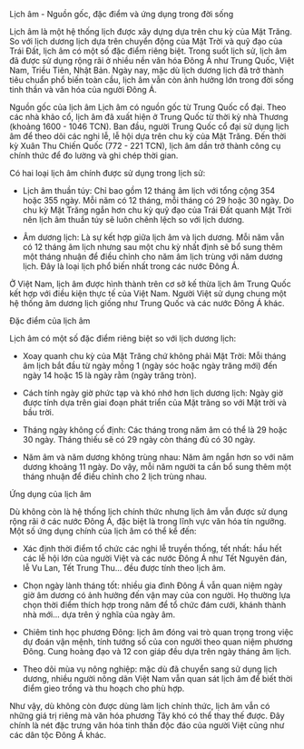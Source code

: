 Lịch âm - Nguồn gốc, đặc điểm và ứng dụng trong đời sống

Lịch âm là một hệ thống lịch được xây dựng dựa trên chu kỳ của Mặt Trăng. So với lịch dương lịch dựa trên chuyển động của Mặt Trời và quỹ đạo của Trái Đất, lịch âm có một số đặc điểm riêng biệt. Trong suốt lịch sử, lịch âm đã được sử dụng rộng rãi ở nhiều nền văn hóa Đông Á như Trung Quốc, Việt Nam, Triều Tiên, Nhật Bản. Ngày nay, mặc dù lịch dương lịch đã trở thành tiêu chuẩn phổ biến toàn cầu, lịch âm vẫn còn ảnh hưởng lớn trong đời sống tinh thần và văn hóa của người Đông Á.

Nguồn gốc của lịch âm
Lịch âm có nguồn gốc từ Trung Quốc cổ đại. Theo các nhà khảo cổ, lịch âm đã xuất hiện ở Trung Quốc từ thời kỳ nhà Thương (khoảng 1600 - 1046 TCN). Ban đầu, người Trung Quốc cổ đại sử dụng lịch âm để theo dõi các nghi lễ, lễ hội dựa trên chu kỳ của Mặt Trăng. Đến thời kỳ Xuân Thu Chiến Quốc (772 - 221 TCN), lịch âm dần trở thành công cụ chính thức để đo lường và ghi chép thời gian.

Có hai loại lịch âm chính được sử dụng trong lịch sử:

- Lịch âm thuần túy: Chỉ bao gồm 12 tháng âm lịch với tổng cộng 354 hoặc 355 ngày. Mỗi năm có 12 tháng, mỗi tháng có 29 hoặc 30 ngày. Do chu kỳ Mặt Trăng ngắn hơn chu kỳ quỹ đạo của Trái Đất quanh Mặt Trời nên lịch âm thuần túy sẽ luôn chênh lệch so với lịch dương.

- Âm dương lịch: Là sự kết hợp giữa lịch âm và lịch dương. Mỗi năm vẫn có 12 tháng âm lịch nhưng sau một chu kỳ nhất định sẽ bổ sung thêm một tháng nhuận để điều chỉnh cho năm âm lịch trùng với năm dương lịch. Đây là loại lịch phổ biến nhất trong các nước Đông Á.

Ở Việt Nam, lịch âm được hình thành trên cơ sở kế thừa lịch âm Trung Quốc kết hợp với điều kiện thực tế của Việt Nam. Người Việt sử dụng chung một hệ thống âm dương lịch giống như Trung Quốc và các nước Đông Á khác.

Đặc điểm của lịch âm

Lịch âm có một số đặc điểm riêng biệt so với lịch dương lịch:

- Xoay quanh chu kỳ của Mặt Trăng chứ không phải Mặt Trời: Mỗi tháng âm lịch bắt đầu từ ngày mồng 1 (ngày sóc hoặc ngày trăng mới) đến ngày 14 hoặc 15 là ngày rằm (ngày trăng tròn).

- Cách tính ngày giờ phức tạp và khó nhớ hơn lịch dương lịch: Ngày giờ được tính dựa trên giai đoạn phát triển của Mặt trăng so với Mặt trời và bầu trời. 

- Tháng ngày không cố định: Các tháng trong năm âm có thể là 29 hoặc 30 ngày. Tháng thiếu sẽ có 29 ngày còn tháng đủ có 30 ngày.

- Năm âm và năm dương không trùng nhau: Năm âm ngắn hơn so với năm dương khoảng 11 ngày. Do vậy, mỗi năm người ta cần bổ sung thêm một tháng nhuận để điều chỉnh cho 2 lịch trùng nhau.

Ứng dụng của lịch âm 

Dù không còn là hệ thống lịch chính thức nhưng lịch âm vẫn được sử dụng rộng rãi ở các nước Đông Á, đặc biệt là trong lĩnh vực văn hóa tín ngưỡng. Một số ứng dụng chính của lịch âm có thể kể đến:

- Xác định thời điểm tổ chức các nghi lễ truyền thống, tết nhất: hầu hết các lễ hội lớn của người Việt và các nước Đông Á như Tết Nguyên đán, lễ Vu Lan, Tết Trung Thu... đều được tính theo lịch âm. 

- Chọn ngày lành tháng tốt: nhiều gia đình Đông Á vẫn quan niệm ngày giờ âm dương có ảnh hưởng đến vận may của con người. Họ thường lựa chọn thời điểm thích hợp trong năm để tổ chức đám cưới, khánh thành nhà mới... dựa trên ý nghĩa của ngày âm.

- Chiêm tinh học phương Đông: lịch âm đóng vai trò quan trọng trong việc dự đoán vận mệnh, tính tướng số của con người theo quan niệm phương Đông. Cung hoàng đạo và 12 con giáp đều dựa trên ngày tháng âm lịch.

- Theo dõi mùa vụ nông nghiệp: mặc dù đã chuyển sang sử dụng lịch dương, nhiều người nông dân Việt Nam vẫn quan sát lịch âm để biết thời điểm gieo trồng và thu hoạch cho phù hợp.

Như vậy, dù không còn được dùng làm lịch chính thức, lịch âm vẫn có những giá trị riêng mà văn hóa phương Tây khó có thể thay thế được. Đây chính là nét đặc trưng văn hóa tinh thần độc đáo của người Việt cũng như các dân tộc Đông Á khác.
